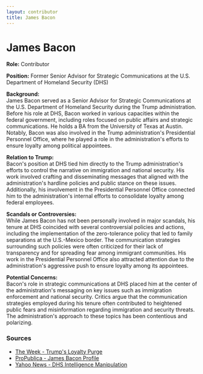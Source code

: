 ```yaml
---
layout: contributor
title: James Bacon
---
```


# James Bacon

**Role:** Contributor

**Position:** Former Senior Advisor for Strategic Communications at the U.S. Department of Homeland Security (DHS)

**Background:**  
James Bacon served as a Senior Advisor for Strategic Communications at the U.S. Department of Homeland Security during the Trump administration. Before his role at DHS, Bacon worked in various capacities within the federal government, including roles focused on public affairs and strategic communications. He holds a BA from the University of Texas at Austin. Notably, Bacon was also involved in the Trump administration's Presidential Personnel Office, where he played a role in the administration's efforts to ensure loyalty among political appointees.

**Relation to Trump:**  
Bacon's position at DHS tied him directly to the Trump administration's efforts to control the narrative on immigration and national security. His work involved crafting and disseminating messages that aligned with the administration's hardline policies and public stance on these issues. Additionally, his involvement in the Presidential Personnel Office connected him to the administration's internal efforts to consolidate loyalty among federal employees.

**Scandals or Controversies:**  
While James Bacon has not been personally involved in major scandals, his tenure at DHS coincided with several controversial policies and actions, including the implementation of the zero-tolerance policy that led to family separations at the U.S.-Mexico border. The communication strategies surrounding such policies were often criticized for their lack of transparency and for spreading fear among immigrant communities. His work in the Presidential Personnel Office also attracted attention due to the administration's aggressive push to ensure loyalty among its appointees.

**Potential Concerns:**  
Bacon's role in strategic communications at DHS placed him at the center of the administration's messaging on key issues such as immigration enforcement and national security. Critics argue that the communication strategies employed during his tenure often contributed to heightened public fears and misinformation regarding immigration and security threats. The administration's approach to these topics has been contentious and polarizing.

### Sources
- [The Week - Trump's Loyalty Purge](https://www.theweek.com)
- [ProPublica - James Bacon Profile](https://projects.propublica.org/trump-town/staffers/james-bacon)
- [Yahoo News - DHS Intelligence Manipulation](https://www.yahoo.com)

